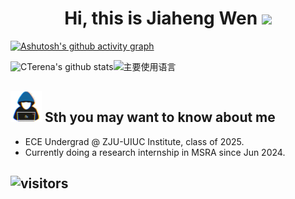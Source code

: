 <h1 align="center"><b>Hi, this is Jiaheng Wen </b><img src="https://media.giphy.com/media/hvRJCLFzcasrR4ia7z/giphy.gif" width="35"></h1>

[![Ashutosh's github activity graph](https://github-readme-activity-graph.vercel.app/graph?username=CTerena&bg_color=d1faff&color=4c9d9e&line=6647ff&point=00bd2f&area=true&hide_border=true)](https://github.com/ashutosh00710/github-readme-activity-graph)

![CTerena's github stats](https://github-readme-stats.vercel.app/api?username=CTerena&hide_title=false&hide_border=true&show_icons=true&include_all_commits=true&line_height=20&bg_color=0,EC6C6C,FFD479,FFFC79,73FA79&theme=graywhite&locale=cn)![主要使用语言](https://github-readme-stats.vercel.app/api/top-langs/?username=CTerena&hide_title=false&hide_border=true&layout=compact&bg_color=0,73FA79,73FDFF,D783FF&theme=graywhite&locale=cn)


## <picture><img src = "https://github.com/0xAbdulKhalid/0xAbdulKhalid/raw/main/assets/mdImages/about_me.gif" width = 50px></picture> **Sth you may want to know about me**


- ECE Undergrad @ ZJU-UIUC Institute, class of 2025.
- Currently doing a research internship in MSRA since Jun 2024.


## ![visitors](https://visitor-badge.laobi.icu/badge?page_id=CTerena.CTerena)
